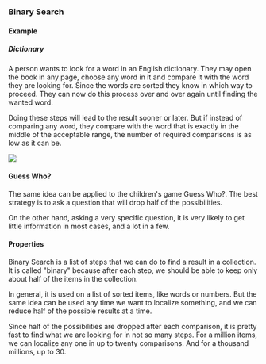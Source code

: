 ### Binary Search

#### Example

##### Dictionary

A person wants to look for a word in an English dictionary.
They may open the book in any page, choose any word in it and compare it
with the word they are looking for. Since the words are sorted they know in
which way to proceed. They can now do this process over and over again
until finding the wanted word.

Doing these steps will lead to the result sooner or later. But if
instead of comparing any word, they compare with the word that is
exactly in the middle of the acceptable range, the number of required
comparisons is as low as it can be.

![](01-01-binary-search.horse.png)

#### Guess Who?

The same idea can be applied to the children's game Guess Who?. The
best strategy is to ask a question that will drop half of the
possibilities.

On the other hand, asking a very specific question, it is very likely to get
little information in most cases, and a lot in a few.

#### Properties

Binary Search is a list of steps that we can do to find a result in a
collection. It is called "binary" because after each step, we should be able to
keep only about half of the items in the collection.

In general, it is used on a list of sorted items, like words or numbers.
But the same idea can be used any time we want to localize something, and we
can reduce half of the possible results at a time.

Since half of the possibilities are dropped after each comparison, it is
pretty fast to find what we are looking for in not so many steps. For a million
items, we can localize any one in up to twenty comparisons. And for a
thousand millions, up to 30.
